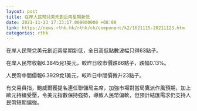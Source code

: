 ```yaml
---
layout: post
title: 在岸人民幣兌美元創近兩星期新低
date: 2021-11-23 17:33:17.000000000 +08:00
link: https://news.rthk.hk/rthk/ch/component/k2/1621115-20211123.htm
categories: rthk
---
```


在岸人民幣兌美元創近兩星期新低，全日高低點數波幅只得63點子。

在岸人民幣收報6.3845兌1美元，較昨日收市價跌86點子，跌幅0.13%。

人民幣中間價報6.3929兌1美元，較昨日中間價微升23點子。

有交易員指，鮑威爾獲提名連任聯儲局主席，加強市場對當局鷹派作風預期，加上歐元持續受壓，令美元指數保持強勢，導致人民幣偏軟，但預計結匯需求仍支持人民幣短期偏強。
